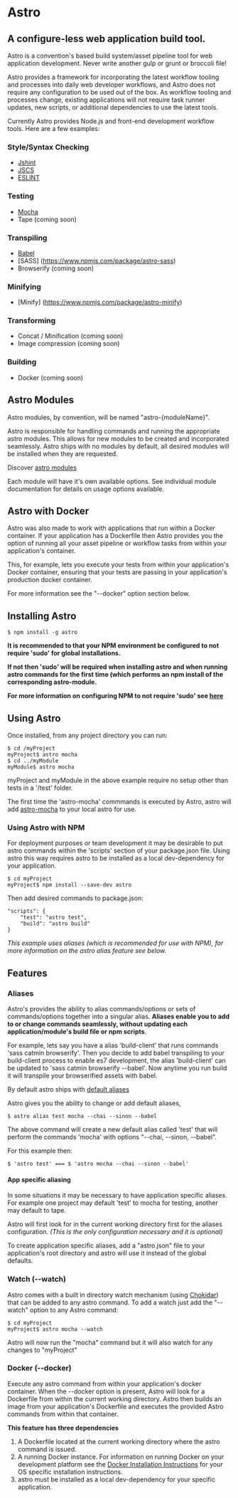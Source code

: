 # Astro

## A configure-less web application build tool.

Astro is a convention's based build system/asset pipeline tool for web application development. Never write another gulp or grunt or broccoli file!

Astro provides a framework for incorporating the latest workflow tooling and processes into daily web developer workflows, and Astro does not require any configuration to be used out of the box. As workflow tooling and processes change, existing applications will not require task runner updates, new scripts, or additional dependencies to use the latest tools.

Currently Astro provides Node.js and front-end development workflow tools.  Here are a few examples:

### Style/Syntax Checking
+ [Jshint](https://www.npmjs.com/package/astro-jshint)
+ [JSCS](https://www.npmjs.com/package/astro-jscs)
+ [ESLINT](https://www.npmjs.com/package/astro-eslint)

### Testing
+ [Mocha](https://www.npmjs.com/package/astro-mocha)
+ Tape (coming soon)

### Transpiling
+ [Babel](https://www.npmjs.com/package/astro-babel)
+ [SASS] (https://www.npmjs.com/package/astro-sass)
+ Browserify (coming soon)

### Minifying
+ [Minify] (https://www.npmjs.com/package/astro-minify)

### Transforming
+ Concat / Minification (coming soon)
+ Image compression (coming soon)

### Building
+ Docker (coming soon)


## Astro Modules
Astro modules, by convention, will be named "astro-{moduleName}".

Astro is responsible for handling commands and running the appropriate astro modules.  This allows for new modules to be created and incorporated seamlessly. Astro ships with no modules by default, all desired modules will be installed when they are requested.

Discover [astro modules](https://www.npmjs.com/search?q=astro-)

Each module will have it's own available options.  See individual module documentation for details on usage options available.



## Astro with Docker

Astro was also made to work with applications that run within a Docker container. If your application has a Dockerfile then Astro provides you the option of running all your asset pipeline or workflow tasks from within your application's container.

This, for example, lets you execute your tests from within your application's Docker container, ensuring that your tests are passing in your application's production docker container.

For more information see the "--docker" option section below.

## Installing Astro

```
$ npm install -g astro
```

**It is recommended to that your NPM environment be configured to not require 'sudo' for global installations.**

**If not then 'sudo' will be required when installing astro and when running astro commands for the first time (which performs an npm install of the corresponding astro-module.**

**For more information on configuring NPM to not require 'sudo' see [here](https://github.com/sindresorhus/guides/blob/master/npm-global-without-sudo.md)**

## Using Astro

Once installed, from any project directory you can run:

```
$ cd /myProject
myProject$ astro mocha
$ cd ../myModule
myModule$ astro mocha
```

myProject and myModule in the above example require no setup other than tests in a '/test' folder.

The first time the 'astro-mocha' commmands is executed by Astro, astro will add [astro-mocha](https://www.npmjs.com/package/astro-mocha) to your local astro for use.


### Using Astro with NPM
For deployment purposes or team development it may be desirable to put astro commands within the 'scripts' section of your package.json file.  Using astro this way requires astro to be installed as a local dev-dependency for your application.

```
$ cd myProject
myProject$ npm install --save-dev astro
```

Then add desired commands to package.json:
```
"scripts": {
    "test": "astro test",
    "build": "astro build"
}
```
*This example uses aliases (which is recommended for use with NPM), for more information on the astro alias feature see below.*




## Features

### Aliases

Astro's provides the ability to alias commands/options or sets of commands/options together into a singular alias.  **Aliases enable you to add to or change commands seamlessly, without updating each application/module's build file or npm scripts**.

For example, lets say you have a alias 'build-client' that runs commands 'sass catmin browserify'.  Then you decide to add babel transpiling to your build-client process to enable es7 development, the alias 'build-client' can be updated to 'sass catmin browserify --babel'.  Now anytime you run build it will transpile your browserified assets with babel.

By default astro ships with [default aliases](https://github.com/CollinEstes/astro-cli/blob/master/aliases.json)

Astro gives you the ability to change or add default aliases,

```
$ astro alias test mocha --chai --sinon --babel
```

The above command will create a new default alias called 'test' that will perform the commands 'mocha' with options "--chai, --sinon, --babel".

For this example then:
```
$ 'astro test' === $ 'astro mocha --chai --sinon --babel'
```

#### App specific aliasing

In some situations it may be necessary to have application specific aliases. For example one project may default 'test' to mocha for testing, another may default to tape.

Astro will first look for in the current working directory first for the aliases configuration.  *(This is the only configuration necessary and it is optional)*

To create application specific aliases, add a "astro.json" file to your application's root directory and astro will use it instead of the global defaults.



### Watch (--watch)

Astro comes with a built in directory watch mechanism (using [Chokidar](https://www.npmjs.com/package/chokidar)) that can be added to any astro command. To add a watch just add the "--watch" option to any Astro command:

```
$ cd myProject
myProject$ astro mocha --watch
```

Astro will now run the "mocha" command but it will also watch for any changes to "myProject"

### Docker (--docker)

Execute any astro command from within your application's docker container.  When the --docker option is present, Astro will look for a Dockerfile from within the current working directory.  Astro then builds an image from your application's Dockerfile and executes the provided Astro commands from within that container.

**This feature has three dependencies**

1.  A Dockerfile located at the current working directory where the astro command is issued.
2.  A running Docker instance.  For information on running Docker on your development platform see the [Docker Installation Instructions](https://docs.docker.com/installation/) for your OS specific installation instructions.
3. 	astro must be installed as a local dev-dependency for your specific application.
